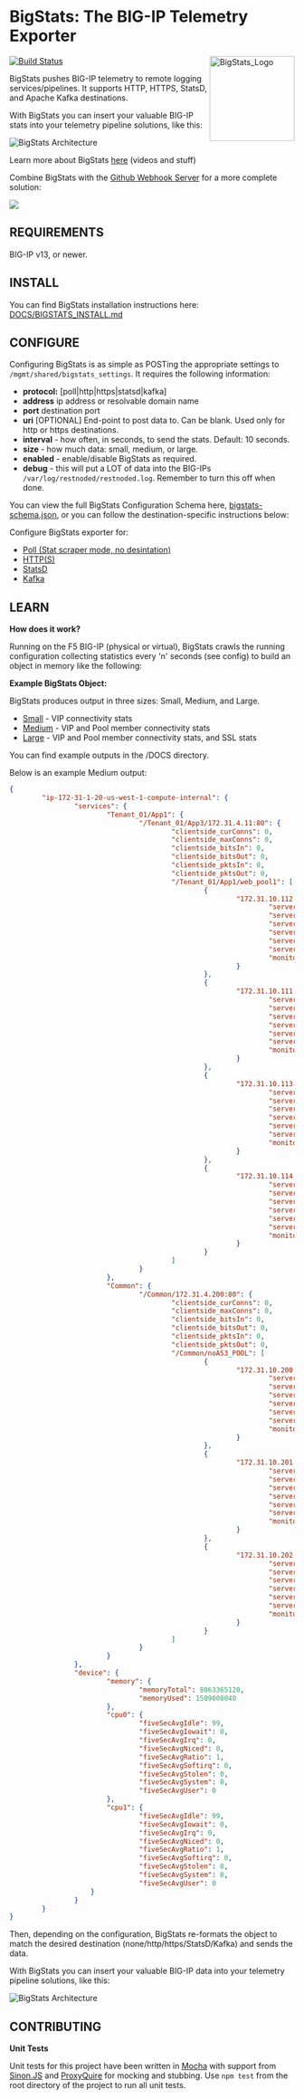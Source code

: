 # BigStats: The BIG-IP Telemetry Exporter

<img align="right" width="150px" src="BigStats-300dpi.png" alt="BigStats_Logo"/>

[![Build Status](https://travis-ci.com/f5devcentral/BigStats.svg?branch=develop)](https://travis-ci.com/f5devcentral/BigStats)

BigStats pushes BIG-IP telemetry to remote logging services/pipelines. It supports HTTP, HTTPS, StatsD, and Apache Kafka destinations.

With BigStats you can insert your valuable BIG-IP stats into your telemetry pipeline solutions, like this:

![BigStats Architecture](BigStats_Arch.png)

Learn more about BigStats [here](https://REDtalks.live/BigStats) (videos and stuff)

Combine BigStats with the [Github Webhook Server](https://github.com/f5devcentral/CaC-Github_Webhook_Server) for a more complete solution:

![](Webhook-BigStats-Arch_Diag.png)

## REQUIREMENTS

BIG-IP v13, or newer.

## INSTALL

You can find BigStats installation instructions here: [DOCS/BIGSTATS_INSTALL.md](DOCS/BIGSTATS_INSTALL.md)

## CONFIGURE

Configuring BigStats is as simple as POSTing the appropriate settings to `/mgmt/shared/bigstats_settings`. It requires the following information:

* **protocol:** [poll|http|https|statsd|kafka]
* **address** ip address or resolvable domain name
* **port** destination port
* **uri** [OPTIONAL] End-point to post data to. Can be blank. Used only for http or https destinations.
* **interval** - how often, in seconds, to send the stats. Default: 10 seconds.
* **size** - how much data: small, medium, or large.
* **enabled** - enable/disable BigStats as required.
* **debug** - this will put a LOT of data into the BIG-IPs `/var/log/restnoded/restnoded.log`. Remember to turn this off when done.

You can view the full BigStats Configuration Schema here, [bigstats-schema.json](SRC/BigStats/nodejs/bigstats-schema-0.5.0.json), or you can follow the destination-specific instructions below:

Configure BigStats exporter for:

* [Poll (Stat scraper mode, no desintation)](DOCS/SETUP_POLL-MODE.md)
* [HTTP(S)](DOCS/SETUP_HTTP.md)
* [StatsD](DOCS/SETUP_STATSD.md)
* [Kafka](DOCS/SETUP_KAFKA.md)

## LEARN

**How does it work?**

Running on the F5 BIG-IP (physical or virtual), BigStats crawls the running configuration collecting statistics every 'n' seconds (see config) to build an object in memory like the following:

**Example BigStats Object:**

BigStats produces output in three sizes: Small, Medium, and Large.

* [Small](DOCS/OUTPUT-EXAMPLE-SMALL.md) - VIP connectivity stats
* [Medium](DOCS/OUTPUT-EXAMPLE-MEDIUM.md) - VIP and Pool member connectivity stats
* [Large](DOCS/OUTPUT-EXAMPLE-LARGE.md) - VIP and Pool member connectivity stats, and SSL stats 

You can find example outputs in the /DOCS directory.

Below is an example Medium output:

```json
{
        "ip-172-31-1-20-us-west-1-compute-internal": {
                "services": {
                        "Tenant_01/App1": {
                                "/Tenant_01/App3/172.31.4.11:80": {
                                        "clientside_curConns": 0,
                                        "clientside_maxConns": 0,
                                        "clientside_bitsIn": 0,
                                        "clientside_bitsOut": 0,
                                        "clientside_pktsIn": 0,
                                        "clientside_pktsOut": 0,
                                        "/Tenant_01/App1/web_pool1": [
                                                {
                                                        "172.31.10.112:80": {
                                                                "serverside_curConns": 0,
                                                                "serverside_maxConns": 0,
                                                                "serverside_bitsIn": 0,
                                                                "serverside_bitsOut": 0,
                                                                "serverside_pktsIn": 0,
                                                                "serverside_pktsOut": 0,
                                                                "monitorStatus": "down"
                                                        }
                                                },
                                                {
                                                        "172.31.10.111:80": {
                                                                "serverside_curConns": 0,
                                                                "serverside_maxConns": 0,
                                                                "serverside_bitsIn": 0,
                                                                "serverside_bitsOut": 0,
                                                                "serverside_pktsIn": 0,
                                                                "serverside_pktsOut": 0,
                                                                "monitorStatus": "down"
                                                        }
                                                },
                                                {
                                                        "172.31.10.113:80": {
                                                                "serverside_curConns": 0,
                                                                "serverside_maxConns": 0,
                                                                "serverside_bitsIn": 0,
                                                                "serverside_bitsOut": 0,
                                                                "serverside_pktsIn": 0,
                                                                "serverside_pktsOut": 0,
                                                                "monitorStatus": "down"
                                                        }
                                                },
                                                {
                                                        "172.31.10.114:80": {
                                                                "serverside_curConns": 0,
                                                                "serverside_maxConns": 0,
                                                                "serverside_bitsIn": 0,
                                                                "serverside_bitsOut": 0,
                                                                "serverside_pktsIn": 0,
                                                                "serverside_pktsOut": 0,
                                                                "monitorStatus": "down"
                                                        }
                                                }
                                        ]
                                }
                        },
                        "Common": {
                                "/Common/172.31.4.200:80": {
                                        "clientside_curConns": 0,
                                        "clientside_maxConns": 0,
                                        "clientside_bitsIn": 0,
                                        "clientside_bitsOut": 0,
                                        "clientside_pktsIn": 0,
                                        "clientside_pktsOut": 0,
                                        "/Common/noAS3_POOL": [
                                                {
                                                        "172.31.10.200:8080": {
                                                                "serverside_curConns": 0,
                                                                "serverside_maxConns": 0,
                                                                "serverside_bitsIn": 0,
                                                                "serverside_bitsOut": 0,
                                                                "serverside_pktsIn": 0,
                                                                "serverside_pktsOut": 0,
                                                                "monitorStatus": "down"
                                                        }
                                                },
                                                {
                                                        "172.31.10.201:8080": {
                                                                "serverside_curConns": 0,
                                                                "serverside_maxConns": 0,
                                                                "serverside_bitsIn": 0,
                                                                "serverside_bitsOut": 0,
                                                                "serverside_pktsIn": 0,
                                                                "serverside_pktsOut": 0,
                                                                "monitorStatus": "down"
                                                        }
                                                },
                                                {
                                                        "172.31.10.202:8080": {
                                                                "serverside_curConns": 0,
                                                                "serverside_maxConns": 0,
                                                                "serverside_bitsIn": 0,
                                                                "serverside_bitsOut": 0,
                                                                "serverside_pktsIn": 0,
                                                                "serverside_pktsOut": 0,
                                                                "monitorStatus": "down"
                                                        }
                                                }
                                        ]
                                }
                        }
                },
                "device": {
                        "memory": {
                                "memoryTotal": 8063365120,
                                "memoryUsed": 1509008040
                        },
                        "cpu0": {
                                "fiveSecAvgIdle": 99,
                                "fiveSecAvgIowait": 0,
                                "fiveSecAvgIrq": 0,
                                "fiveSecAvgNiced": 0,
                                "fiveSecAvgRatio": 1,
                                "fiveSecAvgSoftirq": 0,
                                "fiveSecAvgStolen": 0,
                                "fiveSecAvgSystem": 0,
                                "fiveSecAvgUser": 0
                        },
                        "cpu1": {
                                "fiveSecAvgIdle": 99,
                                "fiveSecAvgIowait": 0,
                                "fiveSecAvgIrq": 0,
                                "fiveSecAvgNiced": 0,
                                "fiveSecAvgRatio": 1,
                                "fiveSecAvgSoftirq": 0,
                                "fiveSecAvgStolen": 0,
                                "fiveSecAvgSystem": 0,
                                "fiveSecAvgUser": 0
                    }
                }
        }
}
```

Then, depending on the configuration, BigStats re-formats the object to match the desired destination (none/http/https/StatsD/Kafka) and sends the data.

With BigStats you can insert your valuable BIG-IP data into your telemetry pipeline solutions, like this:

![BigStats Architecture](BigStats_Arch.png)


## CONTRIBUTING

**Unit Tests**

Unit tests for this project have been written in [Mocha](https://mochajs.org/) with support from [Sinon.JS](https://sinonjs.org/) and [ProxyQuire](https://github.com/thlorenz/proxyquire) for mocking and stubbing.
Use `npm test` from the root directory of the project to run all unit tests.
